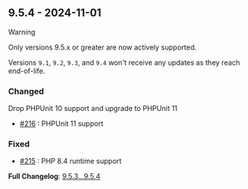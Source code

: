 
## 9.5.4 - 2024-11-01

> [!WARNING]
> 
> Only versions 9.5.x or greater are now actively supported.
> 
> Versions `9.1`, `9.2`, `9.3`, and `9.4` won't receive any updates as they reach end-of-life.

### Changed

Drop PHPUnit 10 support and upgrade to PHPUnit 11

- [#216](https://github.com/overtrue/phplint/issues/216) : PHPUnit 11 support 

### Fixed

- [#215](https://github.com/overtrue/phplint/issues/215) : PHP 8.4 runtime support

**Full Changelog**: [9.5.3...9.5.4](https://github.com/overtrue/phplint/compare/9.5.3...9.5.4)

